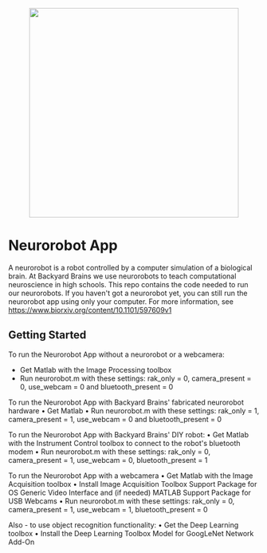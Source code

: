 <p align="center"><img src="https://github.com/BackyardBrains/NeuroRobot/blob/master/Gallery/neurorobot_drawing.jpg" width=420></p>

# Neurorobot App

A neurorobot is a robot controlled by a computer simulation of a biological brain. At Backyard Brains we use neurorobots to teach computational neuroscience in high schools. This repo contains the code needed to run our neurorobots. If you haven't got a neurorobot yet, you can still run the neurorobot app using only your computer. For more information, see https://www.biorxiv.org/content/10.1101/597609v1

## Getting Started

To run the Neurorobot App without a neurorobot or a webcamera:
<ul>
<li>Get Matlab with the Image Processing toolbox
<li>Run neurorobot.m with these settings: rak_only = 0, camera_present = 0, use_webcam = 0 and bluetooth_present = 0
</ul>

To run the Neurorobot App with Backyard Brains' fabricated neurorobot hardware
• Get Matlab
• Run neurorobot.m with these settings: rak_only = 1, camera_present = 1, use_webcam = 0 and bluetooth_present = 0

To run the Neurorobot App with Backyard Brains' DIY robot:
• Get Matlab with the Instrument Control toolbox to connect to the robot's bluetooth modem
• Run neurorobot.m with these settings: rak_only = 0, camera_present = 1, use_webcam = 0, bluetooth_present = 1

To run the Neurorobot App with a webcamera
• Get Matlab with the Image Acquisition toolbox
• Install Image Acquisition Toolbox Support Package for OS Generic Video Interface and (if needed) MATLAB Support Package for USB Webcams
• Run neurorobot.m with these settings: rak_only = 0, camera_present = 1, use_webcam = 1, bluetooth_present = 0

Also - to use object recognition functionality:
• Get the Deep Learning toolbox
• Install the Deep Learning Toolbox Model for GoogLeNet Network Add-On
